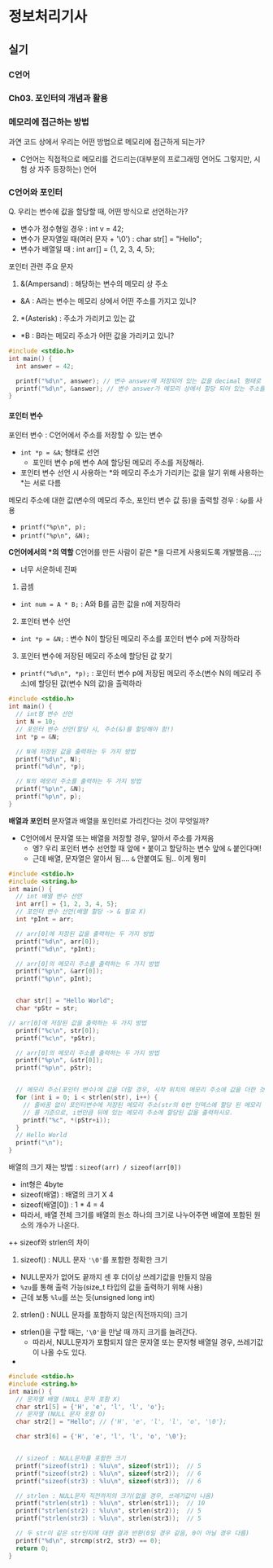 # 정보처리기사

## 실기

### C언어

### Ch03. 포인터의 개념과 활용

### 메모리에 접근하는 방법

과연 코드 상에서 우리는 어떤 방법으로 메모리에 접근하게 되는가?

- C언어는 직접적으로 메모리를 건드리는(대부분의 프로그래밍 언어도 그렇지만, 시험 상 자주 등장하는) 언어

### C언어와 포인터

Q. 우리는 변수에 값을 할당할 때, 어떤 방식으로 선언하는가?

- 변수가 정수형일 경우 : int v = 42;
- 변수가 문자열일 때(여러 문자 + '\0') : char str[] = "Hello";
- 변수가 배열일 때 : int arr[] = {1, 2, 3, 4, 5};

포인터 관련 주요 문자

1. &(Ampersand) : 해당하는 변수의 메모리 상 주소

- &A : A라는 변수는 메모리 상에서 어떤 주소를 가지고 있니?

2. \*(Asterisk) : 주소가 가리키고 있는 값

- \*B : B라는 메모리 주소가 어떤 값을 가리키고 있니?

```c
#include <stdio.h>
int main() {
  int answer = 42;

  printf("%d\n", answer); // 변수 answer에 저장되어 있는 값을 decimal 형태로 출력하시오.
  printf("%d\n", &answer); // 변수 answer가 메모리 상에서 할당 되어 있는 주소를 decimal 형태로 출력하시오.
}
```

#### 포인터 변수

포인터 변수 : C언어에서 주소를 저장할 수 있는 변수

- `int *p = &A`; 형태로 선언
  - 포인터 변수 p에 변수 A에 할당된 메모리 주소를 저장해라.
- 포인터 변수 선언 시 사용하는 *와 메모리 주소가 가리키는 값을 알기 위해 사용하는 *는 서로 다름

메모리 주소에 대한 값(변수의 메모리 주소, 포인터 변수 값 등)을 출력할 경우 : `&p`를 사용

- `printf("%p\n", p);`
- `printf("%p\n", &N);`

**C언어에서의 \*의 역할**
C언어를 만든 사람이 같은 \*을 다르게 사용되도록 개발했음...;;;

- 너무 서운하네 진짜

1. 곱셈

- `int num = A * B;` : A와 B를 곱한 값을 n에 저장하라

2. 포인터 변수 선언

- `int *p = &N;` : 변수 N이 할당된 메모리 주소를 포인터 변수 p에 저장하라

3. 포인터 변수에 저장된 메모리 주소에 할당된 값 찾기

- `printf("%d\n", *p);` : 포인터 변수 p에 저장된 메모리 주소(변수 N의 메모리 주소)에 할당된 값(변수 N의 값)을 출력하라

```c
#include <stdio.h>
int main() {
  // int형 변수 선언
  int N = 10;
  // 포인터 변수 선언(할당 시, 주소(&)를 할당해야 함!)
  int *p = &N;

  // N에 저장된 값을 출력하는 두 가지 방법
  printf("%d\n", N);
  printf("%d\n", *p);

  // N의 메모리 주소를 출력하는 두 가지 방법
  printf("%p\n", &N);
  printf("%p\n", p);
}
```

**배열과 포인터**
문자열과 배열을 포인터로 가리킨다는 것이 무엇일까?

- C언어에서 문자열 또는 배열을 저장할 경우, 알아서 주소를 가져옴
  - 엥? 우리 포인터 변수 선언할 때 앞에 `*` 붙이고 할당하는 변수 앞에 `&` 붙인다며!
  - 근데 배열, 문자열은 알아서 됨.... `&` 안붙여도 됨.. 이게 뭥미

```c
#include <stdio.h>
#include <string.h>
int main() {
  // int 배열 변수 선언
  int arr[] = {1, 2, 3, 4, 5};
  // 포인터 변수 선언(배열 할당 -> & 필요 X)
  int *pInt = arr;

  // arr[0]에 저장된 값을 출력하는 두 가지 방법
  printf("%d\n", arr[0]);
  printf("%d\n", *pInt);

  // arr[0]의 메모리 주소를 출력하는 두 가지 방법
  printf("%p\n", &arr[0]);
  printf("%p\n", pInt);


  char str[] = "Hello World";
  char *pStr = str;

// arr[0]에 저장된 값을 출력하는 두 가지 방법
  printf("%c\n", str[0]);
  printf("%c\n", *pStr);

  // arr[0]의 메모리 주소를 출력하는 두 가지 방법
  printf("%p\n", &str[0]);
  printf("%p\n", pStr);


  // 메모리 주소(포인터 변수)에 값을 더할 경우, 시작 위치의 메모리 주소에 값을 더한 것과 동일
  for (int i = 0; i < strlen(str), i++) {
    // 줄바꿈 없이 포인터변수에 저장된 메모리 주소(str의 0번 인덱스에 할당 된 메모리 주소)
    // 를 기준으로, i번만큼 뒤에 있는 메모리 주소에 할당된 값을 출력하시오.
    printf("%c", *(pStr+i));
  }
  // Hello World
  printf("\n");
}
```

배열의 크기 재는 방법 : `sizeof(arr) / sizeof(arr[0])`

- int형은 4byte
- sizeof(배열) : 배열의 크기 X 4
- sizeof(배열[0]) : 1 \* 4 = 4
- 따라서, 배열 전체 크기를 배열의 원소 하나의 크기로 나누어주면 배열에 포함된 원소의 개수가 나온다.

++ sizeof와 strlen의 차이

1. sizeof() : NULL 문자 `'\0'`를 포함한 정확한 크기

- NULL문자가 없어도 끝까지 센 후 더이상 쓰레기값을 만들지 않음
- `%zu`를 통해 출력 가능(size_t 타입의 값을 출력하기 위해 사용)
- 근데 보통 `%lu`를 쓰는 듯(unsigned long int)

2. strlen() : NULL 문자를 포함하지 않은(직전까지의) 크기

- strlen()을 구할 때는, `'\0'`을 만날 때 까지 크기를 늘려간다.
  - 따라서, NULL문자가 포함되지 않은 문자열 또는 문자형 배열일 경우, 쓰레기값이 나올 수도 있다.
-

```c
#include <stdio.h>
#include <string.h>
int main() {
  // 문자열 배열 (NULL 문자 포함 X)
  char str1[5] = {'H', 'e', 'l', 'l', 'o'};
  // 문자열 (NULL 문자 포함 O)
  char str2[] = "Hello"; // {'H', 'e', 'l', 'l', 'o', '\0'};

  char str3[6] = {'H', 'e', 'l', 'l', 'o', '\0'};


  // sizeof : NULL문자를 포함한 크기
  printf("sizeof(str1) : %lu\n", sizeof(str1));  // 5
  printf("sizeof(str2) : %lu\n", sizeof(str2));  // 6
  printf("sizeof(str3) : %lu\n", sizeof(str3));  // 6

  // strlen : NULL문자 직전까지의 크기(없을 경우, 쓰레기값이 나옴)
  printf("strlen(str1) : %lu\n", strlen(str1));  // 10
  printf("strlen(str2) : %lu\n", strlen(str2));  // 5
  printf("strlen(str3) : %lu\n", strlen(str3));  // 5

  // 두 str이 같은 str인지에 대한 결과 반환(0일 경우 같음, 0이 아닐 경우 다름)
  printf("%d\n", strcmp(str2, str3) == 0);
  return 0;
}
```
